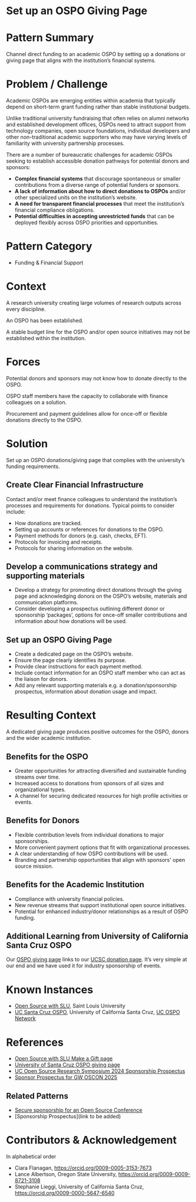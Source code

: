 # Set up an OSPO Giving Page

# Pattern Summary
Channel direct funding to an academic OSPO by setting up a donations or giving page that aligns with the institution’s financial systems.

# Problem / Challenge
Academic OSPOs are emerging entities within academia that typically depend on short-term grant funding rather than stable institutional budgets. 

Unlike traditional university fundraising that often relies on alumni networks and established development offices, OSPOs need to attract support from technology companies, open source foundations, individual developers and other non-traditional academic supporters who may have varying levels of familiarity with university partnership processes.

There are a number of bureaucratic challenges for academic OSPOs seeking to establish accessible donation pathways for potential donors and sponsors: 
* **Complex financial systems** that discourage spontaneous or smaller contributions from a diverse range of potential funders or sponsors.
* **A lack of information about how to direct donations to OSPOs** and/or other specialized units on the institution’s website.
* **A need for transparent financial processes** that meet the institution’s financial compliance obligations.
* **Potential difficulties in accepting unrestricted funds** that can be deployed flexibly across OSPO priorities and opportunities.

# Pattern Category
- Funding & Financial Support
   
# Context
A research university creating large volumes of research outputs across every discipline.

An OSPO has been established.

A stable budget line for the OSPO and/or open source initiatives may not be established within the institution.

# Forces
Potential donors and sponsors may not know how to donate directly to the OSPO.

OSPO staff members have the capacity to collaborate with finance colleagues on a solution.

Procurement and payment guidelines allow for once-off or flexible donations directly to the OSPO.

# Solution
Set up an OSPO donations/giving page that complies with the university’s funding requirements.

## Create Clear Financial Infrastructure
Contact and/or meet finance colleagues to understand the institution’s processes and requirements for donations. Typical points to consider include: 

* How donations are tracked.
* Setting up accounts or references for donations to the OSPO.
* Payment methods for donors (e.g. cash, checks, EFT).
* Protocols for invoicing and receipts.
* Protocols for sharing information on the website.

## Develop a communications strategy and supporting materials
* Develop a strategy for promoting direct donations through the giving page and acknowledging donors on the OSPO’s website, materials and communication platforms.
* Consider developing a prospectus outlining different donor or sponsorship ‘packages’, options for once-off smaller contributions and information about how donations will be used.

## Set up an OSPO Giving Page
* Create a dedicated page on the OSPO’s website.
* Ensure the page clearly identifies its purpose.
* Provide clear instructions for each payment method.
* Include contact information for an OSPO staff member who can act as the liaison for donors.
* Add any relevant supporting materials e.g. a donation/sponsorship prospectus, information about donation usage and impact.

# Resulting Context
A dedicated giving page produces positive outcomes for the OSPO, donors and the wider academic institution.

## Benefits for the OSPO
* Greater opportunities for attracting diversified and sustainable funding streams over time.
* Increased access to donations from sponsors of all sizes and organizational types.
* A channel for securing dedicated resources for high profile activities or events. 

## Benefits for Donors
* Flexible contribution levels from individual donations to major sponsorships.
* More convenient payment options that fit with organizational processes.
* A clear understanding of how OSPO contributions will be used.
* Branding and partnership opportunities that align with sponsors' open source mission.

## Benefits for the Academic Institution
* Compliance with university financial policies. 
* New revenue streams that support institutional open source initiatives.
* Potential for enhanced industry/donor relationships as a result of OSPO funding.

## Additional Learning from University of California Santa Cruz OSPO
Our [OSPO giving page](https://ucsc-ospo.github.io/bankinfo/) links to our [UCSC donation page](https://give.ucsc.edu/campaigns/38026/donations/new?designation=opensourcesoftwareresearchcross&). It’s very simple at our end and we have used it for industry sponsorship of events. 

# Known Instances
* [Open Source with SLU](https://oss-slu.github.io/), Saint Louis University
* [UC Santa Cruz OSPO](https://ucsc-ospo.github.io/), University of California Santa Cruz, [UC OSPO Network](https://ucospo.net/about/)  

# References
* [Open Source with SLU Make a Gift page](https://oss-slu.github.io/connect_with/donate)
* [University of Santa Cruz OSPO giving page](https://ucsc-ospo.github.io/bankinfo/)
* [UC Open Source Research Symposium 2024 Sponsorship Prospectus](https://drive.google.com/file/d/1cgxd-DRan9hC1JV2zefeHuXqWZpcRAsf/view)
* [Sponsor Prospectus for GW OSCON 2025](https://gwu.box.com/s/t85385ljfie6ixtt0zxx2mnw6nxh40mx)

## Related Patterns
* [Secure sponsorship for an Open Source Conference](https://github.com/CURIOSSorg/curioss-patterns/blob/b17321be288388d6cc4b85c0603d16813f92035f/secure-sponsorship-for-an-open-source-conference.md)
* [Sponsorship Prospectus](link to be added)

# Contributors & Acknowledgement
In alphabetical order
* Ciara Flanagan, https://orcid.org/0009-0005-3153-7673
* Lance Albertson, Oregon State University, https://orcid.org/0009-0009-8721-3108
* Stephanie Lieggi, University of California Santa Cruz, https://orcid.org/0009-0000-5647-6540
